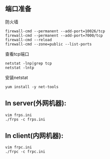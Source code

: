
## 端口准备

防火墙

    firewall-cmd --permanent --add-port=10026/tcp
    firewall-cmd --permanent --add-port=7000/tcp     
    firewall-cmd --reload
    firewall-cmd --zone=public --list-ports
    
查看tcp端口
    
    netstat -lnp|grep tcp
    netstat -lntp
    
安装netstat

    yum install -y net-tools

## In server(外网机器):
    
    vim frps.ini
    ./frps -c frps.ini

## In client(内网机器):
    
    vim frpc.ini
    ./frpc -c frpc.ini
